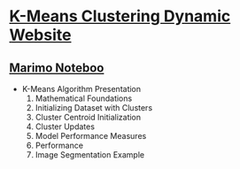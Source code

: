 # [K-Means Clustering Dynamic Website](https://marimo.app/?mode=read&embed=true&slug=grucut)
## [Marimo Noteboo](https://marimo.io/)
* K-Means Algorithm Presentation
    1. Mathematical Foundations
    2. Initializing Dataset with Clusters
    3. Cluster Centroid Initialization
    4. Cluster Updates
    5. Model Performance Measures
    6. Performance
    7. Image Segmentation Example
